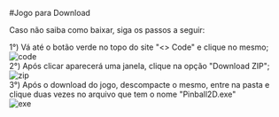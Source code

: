 #Jogo para Download

Caso não saiba como baixar, siga os passos a seguir:

1°) Vá até o botão verde no topo do site "<> Code" e clique no mesmo;
<br>
![code](https://github.com/Adriel025/Jogo.exe/assets/111098428/1eaf088a-0c79-4612-9acd-24699c586558)
<br>
2°) Após clicar aparecerá uma janela, clique na opção "Download ZIP";
<br>
![zip](https://github.com/Adriel025/Jogo.exe/assets/111098428/21672083-d1bc-4fdb-86ea-73465558bac7)
<br>
3°) Após o download do jogo, descompacte o mesmo, entre na pasta e clique duas vezes no arquivo que tem o nome "Pinball2D.exe"
<br>
![exe](https://github.com/Adriel025/Jogo.exe/assets/111098428/36b55e72-c414-40d1-adc8-21229db6452c)

